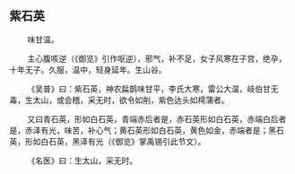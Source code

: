 ## 紫石英
<p>&emsp;&emsp;
味甘温。
</p>
<p>&emsp;&emsp;
主心腹咳逆（《御览》引作呕逆），邪气，补不足，女子风寒在子宫，绝孕，十年无子。久服，温中，轻身延年。生山谷。
</p>
<p>&emsp;&emsp;
《吴普》曰：紫石英，神农扁鹊味甘平，李氏大寒，雷公大温，岐伯甘无毒，生太山，或会稽，采无时，欲令如削，紫色达头如樗蒲者。
</p>
<p>&emsp;&emsp;
又曰青石英，形如白石英，青端赤后者是，赤石英形如白石英，赤端白后者是，赤泽有光，味苦，补心气；黄石英形如白石英，黄色如金，赤端者是；黑石英，形如白石英，黑泽有光（《御览》掌禹锡引此节文）。
</p>
<p>&emsp;&emsp;
《名医》曰：生太山，采无时。
</p>









